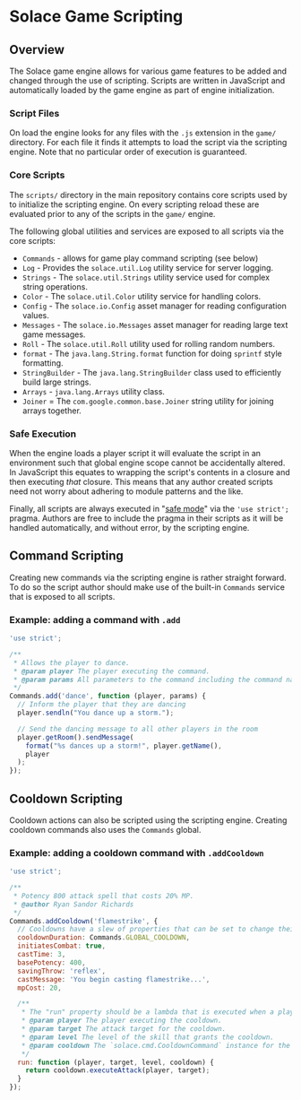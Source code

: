 # Solace Game Scripting

## Overview
The Solace game engine allows for various game features to be added and changed through
the use of scripting. Scripts are written in JavaScript and automatically loaded by the
game engine as part of engine initialization.

### Script Files
On load the engine looks for any files with the `.js` extension in the `game/` directory.
For each file it finds it attempts to load the script via the scripting engine. Note that
no particular order of execution is guaranteed.

### Core Scripts
The `scripts/` directory in the main repository contains core scripts used by to initialize
the scripting engine. On every scripting reload these are evaluated prior to any of the
scripts in the `game/` engine.

The following global utilities and services are exposed to all scripts via the core scripts:

- `Commands` - allows for game play command scripting (see below)
- `Log` - Provides the `solace.util.Log` utility service for server logging.
- `Strings` - The `solace.util.Strings` utility service used for complex string operations.
- `Color` - The `solace.util.Color` utility service for handling colors.
- `Config` - The `solace.io.Config` asset manager for reading configuration values.
- `Messages` - The `solace.io.Messages` asset manager for reading large text game messages.
- `Roll` - The `solace.util.Roll` utility used for rolling random numbers.
- `format` - The `java.lang.String.format` function for doing `sprintf` style formatting.
- `StringBuilder` - The `java.lang.StringBuilder` class used to efficiently build large strings.
- `Arrays` - `java.lang.Arrays` utility class.
- `Joiner` = The `com.google.common.base.Joiner` string utility for joining arrays together.

### Safe Execution
When the engine loads a player script it will evaluate the script in an environment such
that global engine scope cannot be accidentally altered. In JavaScript this equates to
wrapping the script's contents in a closure and then executing *that* closure. This means
that any author created scripts need not worry about adhering to module patterns and the
like.

Finally, all scripts are always executed in
"[safe mode](https://developer.mozilla.org/en-US/docs/Web/JavaScript/Reference/Strict_mode)"
via the `'use strict';` pragma. Authors are free to include the pragma in their scripts
as it will be handled automatically, and without error, by the scripting engine.

## Command Scripting
Creating new commands via the scripting engine is rather straight forward. To do so the
script author should make use of the built-in `Commands` service that is exposed to all
scripts.

### Example: adding a command with `.add`
```js
'use strict';

/**
 * Allows the player to dance.
 * @param player The player executing the command.
 * @param params All parameters to the command including the command name.
 */
Commands.add('dance', function (player, params) {
  // Inform the player that they are dancing
  player.sendln("You dance up a storm.");

  // Send the dancing message to all other players in the room
  player.getRoom().sendMessage(
    format("%s dances up a storm!", player.getName(),
    player
  );
});
```

## Cooldown Scripting
Cooldown actions can also be scripted using the scripting engine. Creating cooldown commands
also uses the `Commands` global.

### Example: adding a cooldown command with `.addCooldown`
```js
'use strict';

/**
 * Potency 800 attack spell that costs 20% MP.
 * @author Ryan Sandor Richards
 */
Commands.addCooldown('flamestrike', {
  // Cooldowns have a slew of properties that can be set to change their behaviors:
  cooldownDuration: Commands.GLOBAL_COOLDOWN,
  initiatesCombat: true,
  castTime: 3,
  basePotency: 400,
  savingThrow: 'reflex',
  castMessage: 'You begin casting flamestrike...',
  mpCost: 20,

  /**
   * The "run" property should be a lambda that is executed when a players runs the command.
   * @param player The player executing the cooldown.
   * @param target The attack target for the cooldown.
   * @param level The level of the skill that grants the cooldown.
   * @param cooldown The `solace.cmd.CooldownCommand` instance for the cooldown.
   */
  run: function (player, target, level, cooldown) {
    return cooldown.executeAttack(player, target);
  }
});
```